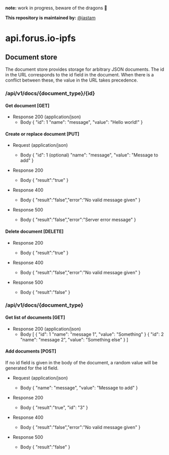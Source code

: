 **note:** work in progress, beware of the dragons 🐉 

**This repository is maintained by:** [@jastam](https://github.com/jastam)

# api.forus.io-ipfs

## Document store
The document store provides storage for arbitrary JSON documents.
The id in the URL corresponds to the id field in the document. When there is a conflict between these, the value in the URL takes precedence.

### /api/v1/docs/{document_type}/{id}

#### Get document [GET]

+ Response 200 (application/json)
    + Body
        {
            "id": 1
            "name": "message",
            "value": "Hello world!"
        }

#### Create or replace document [PUT]

+ Request (application/json)
    + Body
        {
            "id": 1 (optional)
            "name": "message",
            "value": "Message to add"
        }

+ Response 200
    + Body
        {
            "result":"true"
        }

+ Response 400
    + Body
        {
            "result":"false","error":"No valid message given"
        }

+ Response 500
    + Body
        {
            "result":"false","error":"Server error message"
        }


#### Delete document [DELETE]

+ Response 200
    + Body
        {
            "result":"true"
        }

+ Response 400
    + Body
        {
            "result":"false","error":"No valid message given"
        }

+ Response 500
    + Body
        {
            "result":"false"
        }


### /api/v1/docs/{document_type}

#### Get list of documents [GET]

+ Response 200 (application/json)
    + Body
        [
            {
                "id": 1
                "name": "message 1",
                "value": "Something"
            }
            {
                "id": 2
                "name": "message 2",
                "value": "Something else"
            }
        ]

#### Add documents [POST]

If no id field is given in the body of the document, a random value will be generated for the id field.

+ Request (application/json)
    + Body
        {
            "name": "message",
            "value": "Message to add"
        }

+ Response 200
    + Body
        {
            "result":"true",
            "id": "3"
        }

+ Response 400
    + Body
        {
            "result":"false","error":"No valid message given"
        }

+ Response 500
    + Body
        {
            "result":"false"
        }

